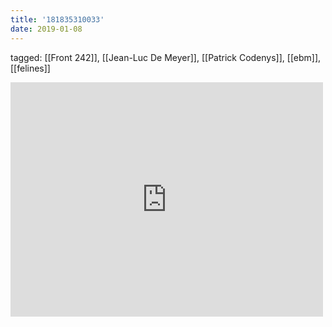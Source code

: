 ```yaml
---
title: '181835310033'
date: 2019-01-08
---
```

tagged: [[Front 242]], [[Jean-Luc De Meyer]], [[Patrick Codenys]], [[ebm]], [[felines]]
<iframe allow="accelerometer; autoplay; clipboard-write; encrypted-media; gyroscope; picture-in-picture" allowfullscreen="" frameborder="0" height="375" id="youtube_iframe" src="https://www.youtube.com/embed/1-sCLN93fSA?feature=oembed&amp;enablejsapi=1&amp;origin=https://safe.txmblr.com&amp;wmode=opaque" width="500"></iframe>